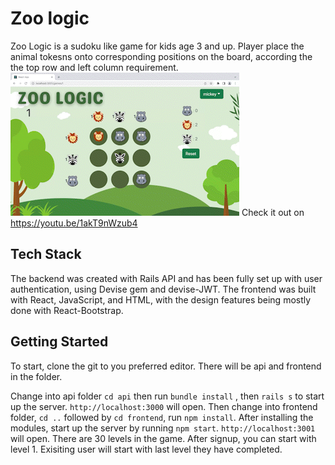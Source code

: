 # Zoo logic
Zoo Logic is a sudoku like game for kids age 3 and up. Player place the animal tokesns onto corresponding positions on the board, according the the top row and left column requirement.
![](https://github.com/villysiu/React-Zoo-Logic/blob/master/zoologic.gif)
Check it out on  https://youtu.be/1akT9nWzub4


## Tech Stack
The backend was created with Rails API and has been fully set up with user authentication, using Devise gem and devise-JWT. The frontend was built with React, JavaScript, and HTML, with the design features being mostly done with React-Bootstrap.

## Getting Started
To start,  clone the git to you preferred editor.
There will be api and frontend in the folder.

Change into api folder 
``` cd api ```
then run 
``` bundle install ```
, then 
```rails s```
to start up the server. `http://localhost:3000` will open.
Then change into frontend folder, `cd ..` followed by `cd frontend`, run `npm install`. After installing the modules, start up the server by running `npm start`. `http://localhost:3001` will open.
There are 30 levels in the game. After signup, you can start with level 1. Exisiting user will start with last level they have completed.  

